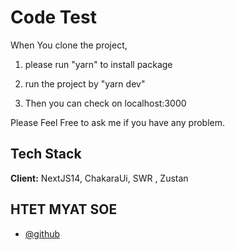 
# Code Test

When You clone the project,

1. please run "yarn" to install package
2. run the project by "yarn dev"

4. Then you can check on localhost:3000

Please Feel Free to ask me if you have any problem.




## Tech Stack

**Client:** NextJS14, ChakaraUi, SWR , Zustan



## HTET MYAT SOE

- [@github](https://www.github.com/hms-19)

